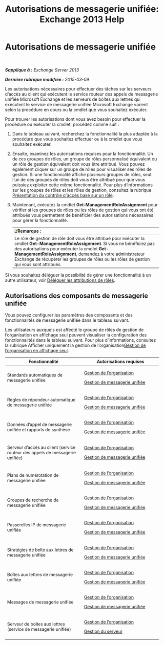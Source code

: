 ﻿---
title: 'Autorisations de messagerie unifiée: Exchange 2013 Help'
TOCTitle: Autorisations de messagerie unifiée
ms:assetid: d326c3bc-8f33-434a-bf02-a83cc26a5498
ms:mtpsurl: https://technet.microsoft.com/fr-fr/library/Dd638193(v=EXCHG.150)
ms:contentKeyID: 50479235
ms.date: 04/24/2018
mtps_version: v=EXCHG.150
ms.translationtype: HT
---

# Autorisations de messagerie unifiée

 

_**Sapplique à :** Exchange Server 2013_

_**Dernière rubrique modifiée :** 2015-03-09_

Les autorisations nécessaires pour effectuer des tâches sur les serveurs d’accès au client qui exécutent le service routeur des appels de messagerie unifiée Microsoft Exchange et les serveurs de boîtes aux lettres qui exécutent le service de messagerie unifiée Microsoft Exchange varient selon la procédure en cours ou la cmdlet que vous souhaitez exécuter.

Pour trouver les autorisations dont vous avez besoin pour effectuer la procédure ou exécuter la cmdlet, procédez comme suit :

1.  Dans le tableau suivant, recherchez la fonctionnalité la plus adaptée à la procédure que vous souhaitez effectuer ou à la cmdlet que vous souhaitez exécuter.

2.  Ensuite, examinez les autorisations requises pour la fonctionnalité. Un de ces groupes de rôles, un groupe de rôles personnalisé équivalent ou un rôle de gestion équivalent doit vous être attribué. Vous pouvez également cliquer sur un groupe de rôles pour visualiser ses rôles de gestion. Si une fonctionnalité affiche plusieurs groupes de rôles, seul l’un de ces groupes de rôles doit vous être attribué pour que vous puissiez exploiter cette même fonctionnalité. Pour plus d’informations sur les groupes de rôles et les rôles de gestion, consultez la rubrique [Présentation du contrôle d'accès basé sur un rôle](understanding-role-based-access-control-exchange-2013-help.md).

3.  Maintenant, exécutez la cmdlet **Get-ManagementRoleAssignment** pour vérifier si les groupes de rôles ou les rôles de gestion qui vous ont été attribués vous permettent de bénéficier des autorisations nécessaires pour gérer la fonctionnalité.
    
    <table>
    <thead>
    <tr class="header">
    <th><img src="images/JJ159664.note(EXCHG.150).gif" title="Remarque" alt="Remarque" />Remarque :</th>
    </tr>
    </thead>
    <tbody>
    <tr class="odd">
    <td>Le rôle de gestion de rôle doit vous être attribué pour exécuter la cmdlet <strong>Get-ManagementRoleAssignment</strong>. Si vous ne bénéficiez pas des autorisations pour exécuter la cmdlet <strong>Get-ManagementRoleAssignment</strong>, demandez à votre administrateur Exchange de récupérer les groupes de rôles ou les rôles de gestion qui vous sont attribués.</td>
    </tr>
    </tbody>
    </table>


Si vous souhaitez déléguer la possibilité de gérer une fonctionnalité à un autre utilisateur, voir [Déléguer les attributions de rôles](delegate-role-assignments-exchange-2013-help.md).

## Autorisations des composants de messagerie unifiée

Vous pouvez configurer les paramètres des composants et des fonctionnalités de messagerie unifiée dans le tableau suivant.

Les utilisateurs auxquels est affecté le groupe de rôles de gestion de l’organisation en affichage seul peuvent visualiser la configuration des fonctionnalités dans le tableau suivant. Pour plus d’informations, consultez la rubrique Afficher uniquement la gestion de l’organisation[Gestion de l’organisation en affichage seul](view-only-organization-management-exchange-2013-help.md).


<table>
<colgroup>
<col style="width: 50%" />
<col style="width: 50%" />
</colgroup>
<thead>
<tr class="header">
<th>Fonctionnalité</th>
<th>Autorisations requises</th>
</tr>
</thead>
<tbody>
<tr class="odd">
<td><p>Standards automatiques de messagerie unifiée</p></td>
<td><p><a href="organization-management-exchange-2013-help.md">Gestion de l’organisation</a></p>
<p><a href="um-management-exchange-2013-help.md">Gestion de messagerie unifiée</a></p></td>
</tr>
<tr class="even">
<td><p>Règles de répondeur automatique de messagerie unifiée</p></td>
<td><p><a href="organization-management-exchange-2013-help.md">Gestion de l’organisation</a></p>
<p><a href="um-management-exchange-2013-help.md">Gestion de messagerie unifiée</a></p></td>
</tr>
<tr class="odd">
<td><p>Données d’appel de messagerie unifiée et rapports de synthèse</p></td>
<td><p><a href="organization-management-exchange-2013-help.md">Gestion de l’organisation</a></p>
<p><a href="um-management-exchange-2013-help.md">Gestion de messagerie unifiée</a></p></td>
</tr>
<tr class="even">
<td><p>Serveur d’accès au client (service routeur des appels de messagerie unifiée)</p></td>
<td><p><a href="organization-management-exchange-2013-help.md">Gestion de l’organisation</a></p>
<p><a href="um-management-exchange-2013-help.md">Gestion de messagerie unifiée</a></p></td>
</tr>
<tr class="odd">
<td><p>Plans de numérotation de messagerie unifiée</p></td>
<td><p><a href="organization-management-exchange-2013-help.md">Gestion de l’organisation</a></p>
<p><a href="um-management-exchange-2013-help.md">Gestion de messagerie unifiée</a></p></td>
</tr>
<tr class="even">
<td><p>Groupes de recherche de messagerie unifiée</p></td>
<td><p><a href="organization-management-exchange-2013-help.md">Gestion de l’organisation</a></p>
<p><a href="um-management-exchange-2013-help.md">Gestion de messagerie unifiée</a></p></td>
</tr>
<tr class="odd">
<td><p>Passerelles IP de messagerie unifiée</p></td>
<td><p><a href="organization-management-exchange-2013-help.md">Gestion de l’organisation</a></p>
<p><a href="um-management-exchange-2013-help.md">Gestion de messagerie unifiée</a></p></td>
</tr>
<tr class="even">
<td><p>Stratégies de boîte aux lettres de messagerie unifiée</p></td>
<td><p><a href="organization-management-exchange-2013-help.md">Gestion de l’organisation</a></p>
<p><a href="um-management-exchange-2013-help.md">Gestion de messagerie unifiée</a></p></td>
</tr>
<tr class="odd">
<td><p>Boîtes aux lettres de messagerie unifiée</p></td>
<td><p><a href="organization-management-exchange-2013-help.md">Gestion de l’organisation</a></p>
<p><a href="um-management-exchange-2013-help.md">Gestion de messagerie unifiée</a></p></td>
</tr>
<tr class="even">
<td><p>Messages de messagerie unifiée</p></td>
<td><p><a href="organization-management-exchange-2013-help.md">Gestion de l’organisation</a></p>
<p><a href="um-management-exchange-2013-help.md">Gestion de messagerie unifiée</a></p></td>
</tr>
<tr class="odd">
<td><p>Serveur de boîtes aux lettres (service de messagerie unifiée)</p></td>
<td><p><a href="organization-management-exchange-2013-help.md">Gestion de l’organisation</a></p>
<p><a href="server-management-exchange-2013-help.md">Gestion du serveur</a></p></td>
</tr>
</tbody>
</table>

